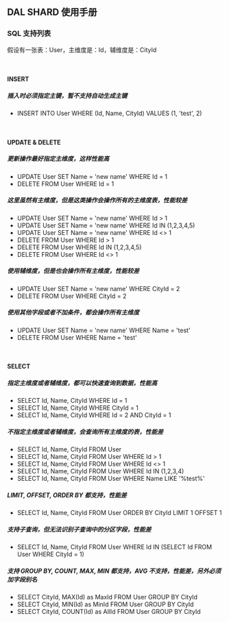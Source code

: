## DAL SHARD 使用手册

### SQL 支持列表

假设有一张表：User，主维度是：Id，辅维度是：CityId

<br/>

#### INSERT

##### 插入时必须指定主键，暂不支持自动生成主键

* INSERT INTO User WHERE (Id, Name, CityId) VALUES (1, 'test', 2)


<br/>


#### UPDATE & DELETE

##### 更新操作最好指定主维度，这样性能高

* UPDATE User SET Name = 'new name' WHERE Id = 1
* DELETE FROM User WHERE Id = 1


##### 这里虽然有主维度，但是这类操作会操作所有的主维度表，性能较差

* UPDATE User SET Name = 'new name' WHERE Id > 1
* UPDATE User SET Name = 'new name' WHERE Id IN (1,2,3,4,5)
* UPDATE User SET Name = 'new name' WHERE Id <> 1
* DELETE FROM User WHERE Id > 1
* DELETE FROM User WHERE Id IN (1,2,3,4,5)
* DELETE FROM User WHERE Id <> 1

##### 使用辅维度，但是也会操作所有主维度，性能较差

* UPDATE User SET Name = 'new name' WHERE CityId = 2
* DELETE FROM User WHERE CityId = 2


##### 使用其他字段或者不加条件，都会操作所有主维度

* UPDATE User SET Name = 'new name' WHERE Name = 'test'
* DELETE FROM User WHERE Name = 'test'


<br/>


#### SELECT

##### 指定主维度或者辅维度，都可以快速查询到数据，性能高

* SELECT Id, Name, CityId WHERE Id = 1
* SELECT Id, Name, CityId WHERE CityId = 1
* SELECT Id, Name, CityId WHERE Id = 2 AND CityId = 1


##### 不指定主维度或者辅维度，会查询所有主维度的表，性能差

* SELECT Id, Name, CityId FROM User
* SELECT Id, Name, CityId FROM User WHERE Id > 1
* SELECT Id, Name, CityId FROM User WHERE Id <> 1
* SELECT Id, Name, CityId FROM User WHERE Id IN (1,2,3,4)
* SELECT Id, Name, CityId FROM User WHERE Name LIKE '%test%'


##### LIMIT, OFFSET, ORDER BY 都支持，性能差

* SELECT Id, Name, CityId FROM User ORDER BY CityId LIMIT 1 OFFSET 1


##### 支持子查询，但无法识别子查询中的分区字段，性能差

* SELECT Id, Name, CityId FROM User WHERE Id IN (SELECT Id FROM User WHERE CityId = 1)


##### 支持 GROUP BY, COUNT, MAX, MIN 都支持，AVG 不支持，性能差，另外必须加字段别名

* SELECT CityId, MAX(Id) as MaxId FROM User GROUP BY CityId
* SELECT CityId, MIN(Id) as MinId FROM User GROUP BY CityId
* SELECT CityId, COUNT(Id) as AllId FROM User GROUP BY CityId
